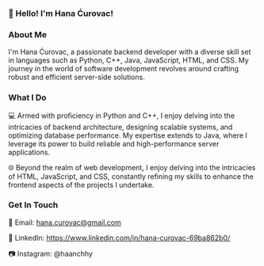 ### 👋 Hello! I'm Hana Ćurovac!

### About Me

I'm Hana Ćurovac, a passionate backend developer with a diverse skill set in languages such as Python, C++, Java, JavaScript, HTML, and CSS. My journey in the world of software development revolves around crafting robust and efficient server-side solutions.

### What I Do

💻 Armed with proficiency in Python and C++, I enjoy delving into the intricacies of backend architecture, designing scalable systems, and optimizing database performance. My expertise extends to Java, where I leverage its power to build reliable and high-performance server applications.

🌐 Beyond the realm of web development, I enjoy delving into the intricacies of HTML, JavaScript, and CSS, constantly refining my skills to enhance the frontend aspects of the projects I undertake.

### Get In Touch

📧 Email: hana.curovac@gmail.com

🔗 LinkedIn: https://www.linkedin.com/in/hana-curovac-69ba862b0/

📷 Instagram: @haanchhy
